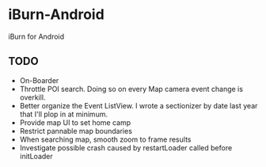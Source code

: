 iBurn-Android
=============

iBurn for Android

## TODO

+ On-Boarder
+ Throttle POI search. Doing so on every Map camera event change is overkill.
+ Better organize the Event ListView. I wrote a sectionizer by date last year that I'll plop in at minimum.
+ Provide map UI to set home camp
+ Restrict pannable map boundaries
+ When searching map, smooth zoom to frame results
+ Investigate possible crash caused by restartLoader called before initLoader
